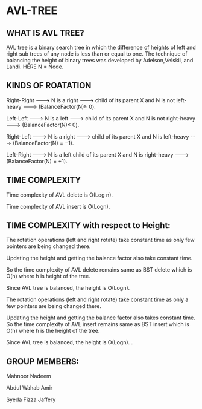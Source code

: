 # AVL-TREE
## WHAT IS AVL TREE?
AVL tree is a binary search tree in which the difference of heights of left and right sub trees of any node is less than or equal to one. The technique of balancing the height of binary trees was developed by Adelson,Velskii, and Landi. HERE N = Node.
## KINDS OF ROATATION
Right-Right ---> N is a right ---> child of its parent X and N is not left-heavy ---> (BalanceFactor(N)≥ 0).

Left-Left ---> N is a left ---> child of its parent X and N is not right-heavy ---> (BalanceFactor(N)≤ 0).

Right-Left ---> N is a right ---> child of its parent X and N is left-heavy ---> (BalanceFactor(N) = −1).

Left-Right ---> N is a left child of its parent X and N is right-heavy ---> (BalanceFactor(N) = +1).

## TIME COMPLEXITY 
Time complexity of AVL delete is O(Log n).

Time complexity of AVL insert is O(Logn).

## TIME COMPLEXITY with respect to Height:
The rotation operations (left and right rotate) take constant time as only few pointers are being changed there. 

Updating the height and getting the balance factor also take constant time. 

So the time complexity of AVL delete remains same as BST delete which is O(h) where h is height of the tree. 

Since AVL tree is balanced, the height is O(Logn). 

The rotation operations (left and right rotate) take constant time as only a few pointers are being changed there. 

Updating the height and getting the balance factor also takes constant time. So the time complexity of AVL insert remains same as BST insert which is O(h) where h is the height of the tree. 

Since AVL tree is balanced, the height is O(Logn). .

## GROUP MEMBERS:
Mahnoor Nadeem

Abdul Wahab Amir

Syeda Fizza Jaffery



  
 

